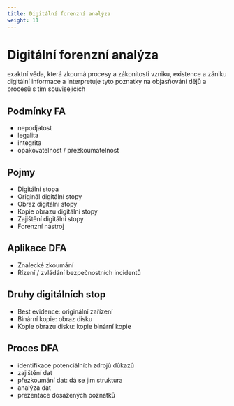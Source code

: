 ```yaml
---
title: Digitální forenzní analýza
weight: 11
---
```


# Digitální forenzní analýza

exaktní věda, která zkoumá procesy a zákonitosti vzniku, existence a zániku digitální informace a interpretuje tyto poznatky na objasňování dějů a procesů s tím souvisejících

## Podmínky FA
* nepodjatost
* legalita
* integrita
* opakovatelnost / přezkoumatelnost

## Pojmy
* Digitální stopa
* Originál digitální stopy
* Obraz digitální stopy
* Kopie obrazu digitální stopy
* Zajištění digitální stopy
* Forenzní nástroj

## Aplikace DFA
* Znalecké zkoumání
* Řízení / zvládání bezpečnostních incidentů

## Druhy digitálních stop
* Best evidence: originální zařízení
* Binární kopie: obraz disku
* Kopie obrazu disku: kopie binární kopie

## Proces DFA
* identifikace potenciálních zdrojů důkazů
* zajištění dat
* přezkoumání dat: dá se jim struktura
* analýza dat
* prezentace dosažených poznatků






